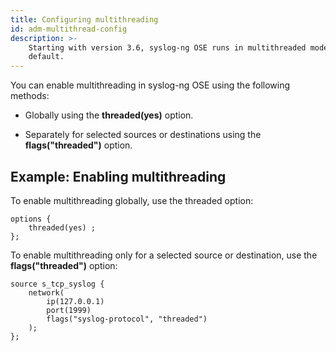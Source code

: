 ```yaml
---
title: Configuring multithreading
id: adm-multithread-config
description: >-
    Starting with version 3.6, syslog-ng OSE runs in multithreaded mode by
    default. 
---
```


You can enable multithreading in syslog-ng OSE using the
following methods:

- Globally using the **threaded(yes)** option.

- Separately for selected sources or destinations using the
    **flags(\"threaded\")** option.

## Example: Enabling multithreading

To enable multithreading globally, use the threaded option:

```config
options {
    threaded(yes) ;
};
```

To enable multithreading only for a selected source or destination, use
the **flags(\"threaded\")** option:

```config
source s_tcp_syslog {
    network(
        ip(127.0.0.1)
        port(1999)
        flags("syslog-protocol", "threaded")
    );
};
```
